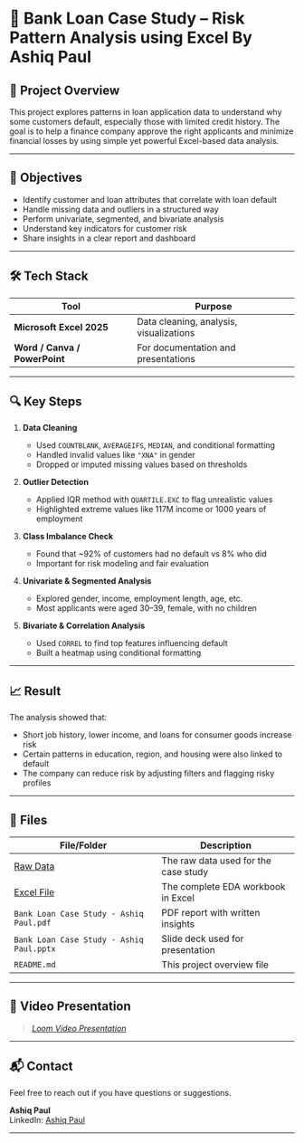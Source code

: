 # 🏦 Bank Loan Case Study – Risk Pattern Analysis using Excel By Ashiq Paul

## 📌 Project Overview

This project explores patterns in loan application data to understand why some customers default, especially those with limited credit history. The goal is to help a finance company approve the right applicants and minimize financial losses by using simple yet powerful Excel-based data analysis.

---

## 🧭 Objectives

- Identify customer and loan attributes that correlate with loan default
- Handle missing data and outliers in a structured way
- Perform univariate, segmented, and bivariate analysis
- Understand key indicators for customer risk
- Share insights in a clear report and dashboard

---

## 🛠️ Tech Stack

| Tool              | Purpose                                   |
|-------------------|-------------------------------------------|
| **Microsoft Excel 2025** | Data cleaning, analysis, visualizations        |
| **Word / Canva / PowerPoint** | For documentation and presentations       |

---

## 🔍 Key Steps

1. **Data Cleaning**
   - Used `COUNTBLANK`, `AVERAGEIFS`, `MEDIAN`, and conditional formatting
   - Handled invalid values like `"XNA"` in gender
   - Dropped or imputed missing values based on thresholds

2. **Outlier Detection**
   - Applied IQR method with `QUARTILE.EXC` to flag unrealistic values
   - Highlighted extreme values like 117M income or 1000 years of employment

3. **Class Imbalance Check**
   - Found that ~92% of customers had no default vs 8% who did
   - Important for risk modeling and fair evaluation

4. **Univariate & Segmented Analysis**
   - Explored gender, income, employment length, age, etc.
   - Most applicants were aged 30–39, female, with no children

5. **Bivariate & Correlation Analysis**
   - Used `CORREL` to find top features influencing default
   - Built a heatmap using conditional formatting

---

## 📈 Result

The analysis showed that:
- Short job history, lower income, and loans for consumer goods increase risk
- Certain patterns in education, region, and housing were also linked to default
- The company can reduce risk by adjusting filters and flagging risky profiles

---

## 📁 Files

| File/Folder | Description |
|-------------|-------------|
| [Raw Data](https://drive.google.com/drive/folders/1w32shC4dyunH2An-XcVAHr9NMci7SZOj?usp=sharing) | The raw data used for the case study |
| [Excel File](https://docs.google.com/spreadsheets/d/1nE-GiNwZo47OF-ZM38DWNUjzQS4CtUf6/edit?usp=sharing&ouid=110084775411420359517&rtpof=true&sd=true) | The complete EDA workbook in Excel |
| `Bank Loan Case Study - Ashiq Paul.pdf` | PDF report with written insights |
| `Bank Loan Case Study - Ashiq Paul.pptx` | Slide deck used for presentation |
| `README.md` | This project overview file |

---

## 🎥 Video Presentation
> *[Loom Video Presentation](https://www.loom.com/share/1083c3158c22431693d7dbdd0017e3ff?sid=5059acab-b36f-4ab7-9992-14ee82ac7438)*

---

## 📬 Contact

Feel free to reach out if you have questions or suggestions.

**Ashiq Paul**   
LinkedIn: [Ashiq Paul](https://linkedin.com/in/ashiqpaul)

---
